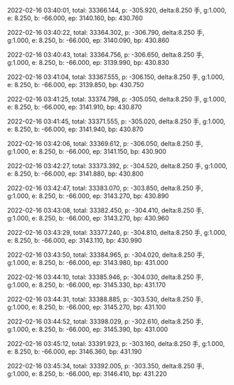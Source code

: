 2022-02-16 03:40:01, total: 33366.144, p: -305.920, delta:8.250 手, g:1.000, e: 8.250, b: -66.000, ep: 3140.160, bp: 430.760

2022-02-16 03:40:22, total: 33364.302, p: -306.790, delta:8.250 手, g:1.000, e: 8.250, b: -66.000, ep: 3140.090, bp: 430.860

2022-02-16 03:40:43, total: 33364.756, p: -306.650, delta:8.250 手, g:1.000, e: 8.250, b: -66.000, ep: 3139.990, bp: 430.830

2022-02-16 03:41:04, total: 33367.555, p: -306.150, delta:8.250 手, g:1.000, e: 8.250, b: -66.000, ep: 3139.850, bp: 430.750

2022-02-16 03:41:25, total: 33374.798, p: -305.050, delta:8.250 手, g:1.000, e: 8.250, b: -66.000, ep: 3141.910, bp: 430.870

2022-02-16 03:41:45, total: 33371.555, p: -305.020, delta:8.250 手, g:1.000, e: 8.250, b: -66.000, ep: 3141.940, bp: 430.870

2022-02-16 03:42:06, total: 33369.612, p: -306.050, delta:8.250 手, g:1.000, e: 8.250, b: -66.000, ep: 3141.150, bp: 430.900

2022-02-16 03:42:27, total: 33373.392, p: -304.520, delta:8.250 手, g:1.000, e: 8.250, b: -66.000, ep: 3141.880, bp: 430.800

2022-02-16 03:42:47, total: 33383.070, p: -303.850, delta:8.250 手, g:1.000, e: 8.250, b: -66.000, ep: 3143.270, bp: 430.890

2022-02-16 03:43:08, total: 33382.450, p: -304.410, delta:8.250 手, g:1.000, e: 8.250, b: -66.000, ep: 3143.270, bp: 430.960

2022-02-16 03:43:29, total: 33377.240, p: -304.810, delta:8.250 手, g:1.000, e: 8.250, b: -66.000, ep: 3143.110, bp: 430.990

2022-02-16 03:43:50, total: 33384.965, p: -304.020, delta:8.250 手, g:1.000, e: 8.250, b: -66.000, ep: 3143.980, bp: 431.000

2022-02-16 03:44:10, total: 33385.946, p: -304.030, delta:8.250 手, g:1.000, e: 8.250, b: -66.000, ep: 3145.330, bp: 431.170

2022-02-16 03:44:31, total: 33388.885, p: -303.530, delta:8.250 手, g:1.000, e: 8.250, b: -66.000, ep: 3145.270, bp: 431.100

2022-02-16 03:44:52, total: 33398.029, p: -302.610, delta:8.250 手, g:1.000, e: 8.250, b: -66.000, ep: 3145.390, bp: 431.000

2022-02-16 03:45:12, total: 33391.923, p: -303.160, delta:8.250 手, g:1.000, e: 8.250, b: -66.000, ep: 3146.360, bp: 431.190

2022-02-16 03:45:34, total: 33392.005, p: -303.350, delta:8.250 手, g:1.000, e: 8.250, b: -66.000, ep: 3146.410, bp: 431.220